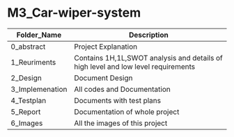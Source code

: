# M3_Car-wiper-system
| Folder_Name |	Description |
| --- | ----- |
| 0_abstract |	Project Explanation |
| 1_Reuriments |	Contains 1H,1L,SWOT analysis and details of high level and low level requirements |
| 2_Design |	Document Design |
| 3_Implemenation	| All codes and Documentation |
| 4_Testplan |	Documents with test plans |
| 5_Report |	Documentation of whole project |
| 6_Images |	All the images of this project |
